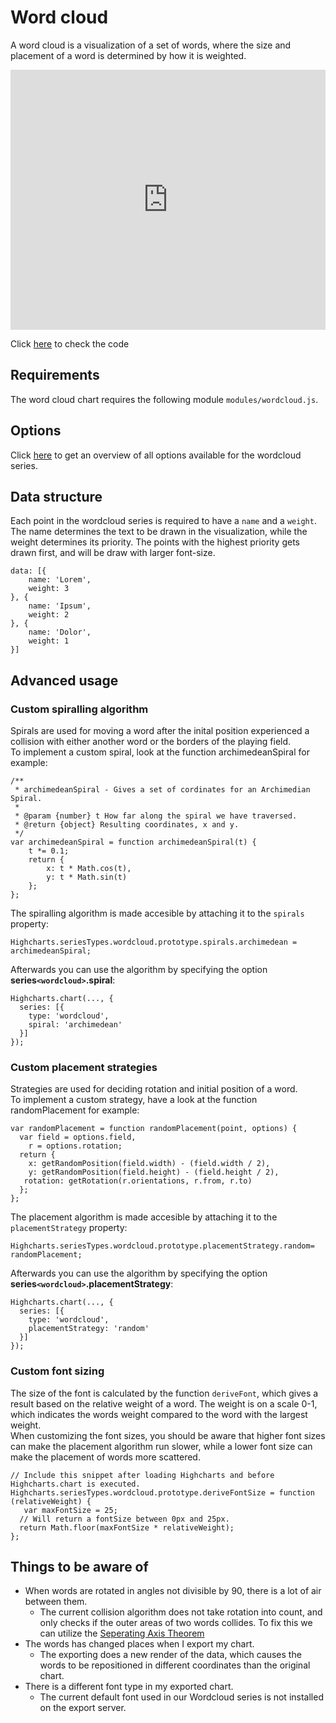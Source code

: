 Word cloud
===

A word cloud is a visualization of a set of words, where the size and placement of a word is determined by how it is weighted.

<iframe style="width: 100%; height: 416px; border: none;" src=https://www.highcharts.com/samples/embed/highcharts/demo/wordcloud></iframe>

Click [here](http://jsfiddle.net/gh/get/library/pure/highcharts/highcharts/tree/master/samples/highcharts/demo/wordcloud/) to check the code

Requirements
------------

The word cloud chart requires the following module `modules/wordcloud.js`.

Options
-------

Click [here](https://api.highcharts.com/highcharts/plotOptions.wordcloud) to get an overview of all options available for the wordcloud series.

Data structure
--------------

Each point in the wordcloud series is required to have a `name` and a `weight`. The name determines the text to be drawn in the visualization, while the weight determines its priority. The points with the highest priority gets drawn first, and will be draw with larger font-size.

    
    data: [{
        name: 'Lorem',
        weight: 3
    }, {
        name: 'Ipsum',
        weight: 2
    }, {
        name: 'Dolor',
        weight: 1
    }] 

Advanced usage
--------------

### Custom spiralling algorithm

Spirals are used for moving a word after the inital position experienced a collision with either another word or the borders of the playing field.  
To implement a custom spiral, look at the function archimedeanSpiral for example:

    
    /**
     * archimedeanSpiral - Gives a set of cordinates for an Archimedian Spiral.
     *
     * @param {number} t How far along the spiral we have traversed.
     * @return {object} Resulting coordinates, x and y.
     */
    var archimedeanSpiral = function archimedeanSpiral(t) {
        t *= 0.1;
        return {
            x: t * Math.cos(t),
            y: t * Math.sin(t)
        };
    }; 

The spiralling algorithm is made accesible by attaching it to the `spirals` property:

    
    Highcharts.seriesTypes.wordcloud.prototype.spirals.archimedean = archimedeanSpiral; 

Afterwards you can use the algorithm by specifying the option **series`<wordcloud>`.spiral**:

    
    Highcharts.chart(..., {
      series: [{
        type: 'wordcloud',
        spiral: 'archimedean'
      }]
    }); 

### Custom placement strategies

Strategies are used for deciding rotation and initial position of a word.  
To implement a custom strategy, have a look at the function randomPlacement for example:

    
    var randomPlacement = function randomPlacement(point, options) {
      var field = options.field,
        r = options.rotation;
      return {
        x: getRandomPosition(field.width) - (field.width / 2),
        y: getRandomPosition(field.height) - (field.height / 2),
       rotation: getRotation(r.orientations, r.from, r.to)
      };
    }; 

The placement algorithm is made accesible by attaching it to the `placementStrategy` property:

    
    Highcharts.seriesTypes.wordcloud.prototype.placementStrategy.random= randomPlacement; 

Afterwards you can use the algorithm by specifying the option **series`<wordcloud>`.placementStrategy**:

    
    Highcharts.chart(..., {
      series: [{
        type: 'wordcloud',
        placementStrategy: 'random'
      }]
    }); 

### Custom font sizing

The size of the font is calculated by the function `deriveFont`, which gives a result based on the relative weight of a word. The weight is on a scale 0-1, which indicates the words weight compared to the word with the largest weight.  
When customizing the font sizes, you should be aware that higher font sizes can make the placement algorithm run slower, while a lower font size can make the placement of words more scattered.

    
    // Include this snippet after loading Highcharts and before Highcharts.chart is executed.
    Highcharts.seriesTypes.wordcloud.prototype.deriveFontSize = function (relativeWeight) {
       var maxFontSize = 25;
      // Will return a fontSize between 0px and 25px.
      return Math.floor(maxFontSize * relativeWeight);
    }; 

Things to be aware of
---------------------

*   When words are rotated in angles not divisible by 90, there is a lot of air between them.
    *   The current collision algorithm does not take rotation into count, and only checks if the outer areas of two words collides. To fix this we can utilize the [Seperating Axis Theorem](https://gamedevelopment.tutsplus.com/tutorials/collision-detection-using-the-separating-axis-theorem--gamedev-169)
*   The words has changed places when I export my chart.
    *   The exporting does a new render of the data, which causes the words to be repositioned in different coordinates than the original chart.
*   There is a different font type in my exported chart.
    *   The current default font used in our Wordcloud series is not installed on the export server.
